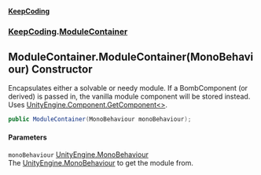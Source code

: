 #### [KeepCoding](index.md 'index')
### [KeepCoding](KeepCoding.md 'KeepCoding').[ModuleContainer](ModuleContainer.md 'KeepCoding.ModuleContainer')
## ModuleContainer.ModuleContainer(MonoBehaviour) Constructor
Encapsulates either a solvable or needy module. If a BombComponent (or derived) is passed in, the vanilla module component will be stored instead. Uses [UnityEngine.Component.GetComponent&lt;&gt;](https://docs.microsoft.com/en-us/dotnet/api/UnityEngine.Component.GetComponent--1 'UnityEngine.Component.GetComponent``1').  
```csharp
public ModuleContainer(MonoBehaviour monoBehaviour);
```
#### Parameters
<a name='KeepCoding.ModuleContainer.ModuleContainer(MonoBehaviour).monoBehaviour'></a>
`monoBehaviour` [UnityEngine.MonoBehaviour](https://docs.microsoft.com/en-us/dotnet/api/UnityEngine.MonoBehaviour 'UnityEngine.MonoBehaviour')  
The [UnityEngine.MonoBehaviour](https://docs.microsoft.com/en-us/dotnet/api/UnityEngine.MonoBehaviour 'UnityEngine.MonoBehaviour') to get the module from.
  

